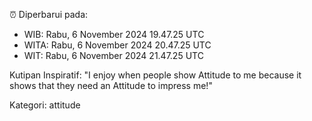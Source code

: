 ⏰ Diperbarui pada:
- WIB: Rabu, 6 November 2024 19.47.25 UTC
- WITA: Rabu, 6 November 2024 20.47.25 UTC
- WIT: Rabu, 6 November 2024 21.47.25 UTC

Kutipan Inspiratif:
"I enjoy when people show Attitude to me because it shows that they need an Attitude to impress me!"


Kategori: attitude

